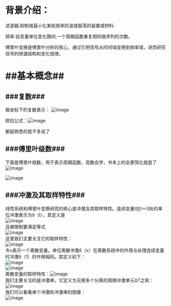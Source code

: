 背景介绍：
=========

滤波器:抑制或最小化某些频率的波或振荡的装置或材料.

频率:自变量单位变化期间,一个周期函数重复相同值序列的次数。

傅里叶变换是傅里叶分析的核心，通过它把信号从时间域变换到频率域，进而研究信号的频谱结构和变化规律。


##基本概念##
===========
###复数###
------------
极坐标下的复数表示：
![image](https://user-images.githubusercontent.com/103256811/167289592-6eabb2a9-50d3-4d49-9f54-8563fde18816.png)

欧拉公式：![image](https://user-images.githubusercontent.com/103256811/167289635-0fe0f851-0aa6-4164-8b5e-0ecab8d920c0.png)

都挺熟悉的就不多说了

###傅里叶级数###
----------------
下面是傅里叶级数，用于表示周期函数，高数会学，书本上的会更简化就是了<br>
  ![image](https://user-images.githubusercontent.com/103256811/167289920-17250d73-87f9-4b42-912c-c640c958dbda.png)

  ![image](https://user-images.githubusercontent.com/103256811/167289923-02542110-b256-4121-a72c-8e5daccbc341.png)

###冲激及其取样特性###
--------------------
线性系统和傅里叶变换研究的核心是冲激及其取样特性。连续变量t在t＝0处的单位冲激表示为δ（t），其定义是<br>![image](https://user-images.githubusercontent.com/103256811/167290433-b62281db-cd3e-4c27-b2aa-9a78b7aa526c.png)<br>
且被限制要满足等式<br>![image](https://user-images.githubusercontent.com/103256811/167290457-1ec308c1-9642-4d13-a213-697e57dcfde8.png)<br>
这里我们主要关注它的取样特性：<br>![image](https://user-images.githubusercontent.com/103256811/167290519-aad78bd0-0dd3-4175-aa60-063c00fb5205.png)<br>
令x表示一个离散变量。单位离散冲激δ（x）在离散系统中的作用与处理连续变量时冲激δ（1）的作用相同。其定义如下：<br>![image](https://user-images.githubusercontent.com/103256811/167290710-d9319edf-d7b2-4cae-8071-438188f23163.png)<br>![image](https://user-images.githubusercontent.com/103256811/167290724-846246e8-5eda-4300-8d1c-b1f9132f4974.png)<br>
离散变量的取样特性：![image](https://user-images.githubusercontent.com/103256811/167290914-d3d44148-2f66-46d6-bd19-0d2d3e82047c.png)<br>
我们主要关注的是冲激串，它定义为无限多个分离的周期冲激单元ΔT之和：<br>![image](https://user-images.githubusercontent.com/103256811/167291039-9fc21aaa-a025-4f5f-a8d2-57387600ae46.png)<br>
我们可以看看单个冲激和冲激串的图像：<br>![image](https://user-images.githubusercontent.com/103256811/167291079-99e79c5d-eb77-4a98-b371-424373d4cced.png)



